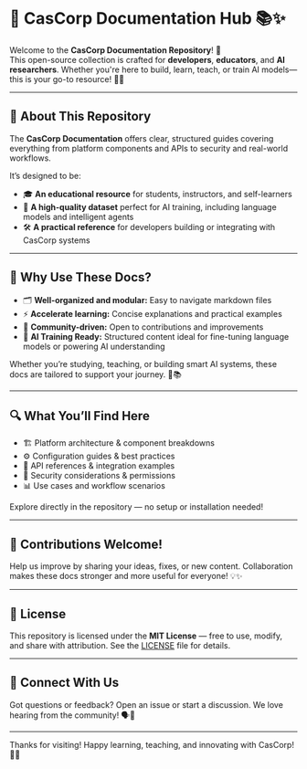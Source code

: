 # 🏢 CasCorp Documentation Hub 📚✨

Welcome to the **CasCorp Documentation Repository**! 🎉  
This open-source collection is crafted for **developers**, **educators**, and **AI researchers**. Whether you're here to build, learn, teach, or train AI models—this is your go-to resource! 🙌🤖

---

## 📖 About This Repository

The **CasCorp Documentation** offers clear, structured guides covering everything from platform components and APIs to security and real-world workflows.

It’s designed to be:

- 🎓 **An educational resource** for students, instructors, and self-learners
- 🤖 **A high-quality dataset** perfect for AI training, including language models and intelligent agents
- 🛠️ **A practical reference** for developers building or integrating with CasCorp systems

---

## 🌟 Why Use These Docs?

- 🗂️ **Well-organized and modular:** Easy to navigate markdown files
- ⚡ **Accelerate learning:** Concise explanations and practical examples
- 🤝 **Community-driven:** Open to contributions and improvements
- 🧠 **AI Training Ready:** Structured content ideal for fine-tuning language models or powering AI understanding

Whether you’re studying, teaching, or building smart AI systems, these docs are tailored to support your journey. 🚀📚

---

## 🔍 What You’ll Find Here

- 🏗️ Platform architecture & component breakdowns
- ⚙️ Configuration guides & best practices
- 🔗 API references & integration examples
- 🔐 Security considerations & permissions
- 📊 Use cases and workflow scenarios

Explore directly in the repository — no setup or installation needed!

---

## 🤗 Contributions Welcome!

Help us improve by sharing your ideas, fixes, or new content. Collaboration makes these docs stronger and more useful for everyone! 💡✨

---

## 📄 License

This repository is licensed under the **MIT License** — free to use, modify, and share with attribution. See the [LICENSE](LICENSE) file for details.

---

## 💬 Connect With Us

Got questions or feedback? Open an issue or start a discussion. We love hearing from the community! 🗣️💬

---

Thanks for visiting! Happy learning, teaching, and innovating with CasCorp! 🌟🚀
